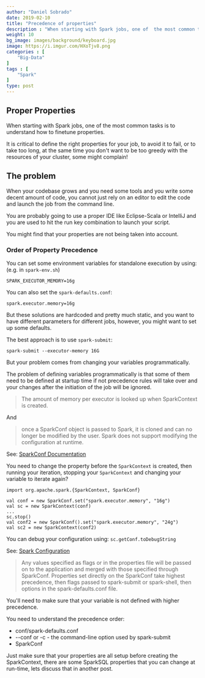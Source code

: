 ```yaml
---
author: "Daniel Sobrado"
date: 2019-02-10
title: "Precedence of properties"
description : "When starting with Spark jobs, one of  the most common tasks is to understand how to finetune properties. When your codebase  grows and you need some tools and you write some decent amount of code, you are probably going to use a proper. You might find that your properties are not being taken into account."
weight: 10
bg_image: images/background/keyboard.jpg
image: https://i.imgur.com/HXoTjv8.png
categories : [
    "Big-Data"
]
tags : [
    "Spark"
]
type: post
---
```


## Proper Properties

When starting with Spark jobs, one of  the most common tasks is to understand how to finetune properties.

It is critical to define the right properties for your job, to avoid it to fail, or to take too long, at the same time you don't want to be too greedy with the resources of your cluster, some might complain!

## The problem

When your codebase  grows and you need some tools and you write some decent amount of code, you cannot just rely on an editor to edit the code and launch the job from the command line.

You are probably going to use a proper IDE like Eclipse-Scala or IntelliJ and you are used to hit the run key combination to launch your script.

You might find that your properties are not being taken into account.

### **Order of Property Precedence**

You can set some environment variables for standalone execution by using: (e.g. in `spark-env.sh`)

    SPARK_EXECUTOR_MEMORY=16g

You can also set the `spark-defaults.conf`:

    spark.executor.memory=16g

But these solutions are hardcoded and pretty much static, and you want to have different parameters for different jobs, however, you might want to set up some defaults.

The best approach is to use `spark-submit`:

    spark-submit --executor-memory 16G 

But your problem comes from changing your variables programmatically.

The problem of defining variables programmatically is that some of them need to be defined at startup time if not precedence rules will take over and your changes after the initiation of the job will be ignored.

> The amount of memory per executor is looked up when SparkContext is created.

And

> once a SparkConf object is passed to Spark, it is cloned and can no longer be modified by the user. Spark does not support modifying the configuration at runtime.

See: [SparkConf Documentation][1]

You need to change the property before the `SparkContext` is created, then running your iteration, stopping your `SparkContext` and changing your variable to iterate again?

    import org.apache.spark.{SparkContext, SparkConf}
    
    val conf = new SparkConf.set("spark.executor.memory", "16g")
    val sc = new SparkContext(conf)
    ...
    sc.stop()
    val conf2 = new SparkConf().set("spark.executor.memory", "24g")
    val sc2 = new SparkContext(conf2)

You can debug your configuration using: `sc.getConf.toDebugString`

See: [Spark Configuration][2]

> Any values specified as flags or in the properties file will be passed on to the application and merged with those specified through SparkConf. Properties set directly on the SparkConf take highest precedence, then flags passed to spark-submit or spark-shell, then options in the spark-defaults.conf file.

You'll need to make sure that your variable is not defined with higher precedence.

You need to understand the precedence order:

* conf/spark-defaults.conf
* --conf or -c - the command-line option used by spark-submit 
* SparkConf

Just make sure that your properties are all setup before creating the SparkContext, there are some SparkSQL properties that you can change at run-time, lets discuss that in another post.


[1]: https://spark.apache.org/docs/latest/api/scala/#org.apache.spark.SparkConf
[2]: https://spark.apache.org/docs/latest/configuration.html